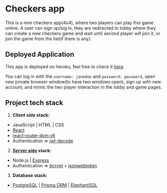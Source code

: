 # Checkers app

This is a mini checkers app(4x4), where two players can play this game online. A user can sign up/log in, they are redirected to lobby where they can create a new checkers game and wait until second player will join it, or join the game from the list(if there is any).

## Deployed Application

This app is deployed on heroku, feel free to check it [here](https://checkers-not-chess.herokuapp.com/).

You can log in with the `username: janedoe` and `password: password`, open new private browser window(to have two windows open), sign up with new account, and mimic the two player interaction in the lobby and game pages.

## Project tech stack

1. **Client side stack:**

- JavaScript | HTML | CSS
- [React](https://github.com/facebook/create-react-app)
- [react-router-dom v6](https://reactrouter.com/docs/en/v6/getting-started/overview)
- Authentication => [jwt-decode](https://www.npmjs.com/package/jwt-decode)

2. **[Server side](https://github.com/vzaboraite/boolean-uk-final-solo-project-server) stack:**

- Node.js | [Express](https://expressjs.com/en/starter/installing.html)
- Authentication => [bcrypt](https://www.npmjs.com/package/bcrypt) + [jsonwebtoken](https://www.npmjs.com/package/jsonwebtoken)

3. **Database stack:**

- [PostgreSQL](https://www.postgresql.org/docs/) | [Prisma ORM](https://www.prisma.io/docs/concepts/components/prisma-client)
  | [ElephantSQL](https://www.elephantsql.com/)

